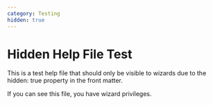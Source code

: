 ```yaml
---
category: Testing
hidden: true
---
```

# Hidden Help File Test

This is a test help file that should only be visible to wizards due to the hidden: true property in the front matter.

If you can see this file, you have wizard privileges.
